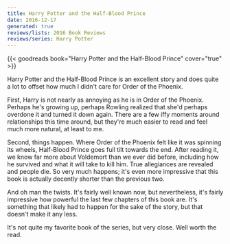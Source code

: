 ```yaml
---
title: Harry Potter and the Half-Blood Prince
date: 2016-12-17
generated: true
reviews/lists: 2016 Book Reviews
reviews/series: Harry Potter
---
```

{{< goodreads book="Harry Potter and the Half-Blood Prince" cover="true" >}}

Harry Potter and the Half-Blood Prince is an excellent story and does quite a lot to offset how much I didn't care for Order of the Phoenix.  

First, Harry is not nearly as annoying as he is in Order of the Phoenix. Perhaps he's growing up, perhaps Rowling realized that she'd perhaps overdone it and turned it down again. There are a few iffy moments around relationships this time around, but they're much easier to read and feel much more natural, at least to me.  

<!--more-->

Second, things happen. Where Order of the Phoenix felt like it was spinning its wheels, Half-Blood Prince goes full tilt towards the end. After reading it, we know far more about Voldemort than we ever did before, including how he survived and what it will take to kill him. True allegiances are revealed and people die. So very much happens; it's even more impressive that this book is actually decently shorter than the previous two.  

And oh man the twists. It's fairly well known now, but nevertheless, it's fairly impressive how powerful the last few chapters of this book are. It's something that likely had to happen for the sake of the story, but that doesn't make it any less.  

It's not quite my favorite book of the series, but very close. Well worth the read.


